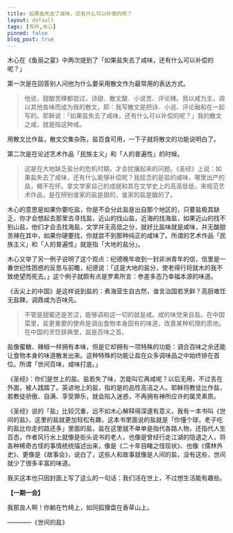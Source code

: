 ```yaml
---
title: 如果盐失去了咸味，还有什么可以补偿的呢？
layout: default
tags: [写作,木心]
pinned: false
blog_post: true
---
```


木心在《鱼丽之宴》中两次提到了「如果盐失去了咸味，还有什么可以补偿的呢？」

第一次是在回答别人问他为什么要采用散文作为最常用的表达方式。

>他说，甜酸苦辣都尝过，诗甜．散文酸．小说苦、评论辣。我以咸为主，调以其他各味而成为我的散文，即：我写散文是把诗．小说、评论融和在一起写的。耶稣说：「如果盐失去了咸味，还有什么可以补偿的呢？」我的散文之咸，就是指这种咸。

用散文比作盐，散文交集杂陈，盐百食可用，一下子就将散文的功能说明白了。

第二次是在论述艺术作品「民族主义」和「人的普遍性」的时候。

>这是在大地缺乏盐分的危机时期，才会扰攘起来的问题。《圣经》上说：如果盐失去了咸味，还有什么能够补偿呢？我挂念的是盐的咸味，哪里出产的盐，概不在怀。拿文学家自己的成就和其在文学史上的高高低低，来规范艺术作品，是在辨别谁家的盐是甜的，谁家的盐是酸的了。

木心的意思是如果你要吃盐，你是不会分此盐是出自那个地区的，只要盐极其缺乏，你才会想起去那里去寻找盐，近山的找山盐，近海的找海盐，如果近山的找不到山盐，他们才会去找海盐，文学并无高低之分，就好比盐味就是咸味，并无酸甜苦辣在其中，如果你硬要找，你就尝不到那种纯正的咸味了。所谓的艺术作品「民族主义」和「人的普遍性」就是指「大地的盐分」。

木心又举了另一例子说明了这个观点：纪德晚年收到一封非洲青年的信，信里是一番世纪性困惑的反思与前瞻，纪德说：「这是大地的盐分，使老得行将就木的我不致绝望而死去。」这个例子就颇有点是罗素所言：参差多态乃幸福本源的味道。

《舌尖上的中国》是这样说到盐的：煮海营生自古然，谁言治国若烹鲜？高厨难饪无盐餗，调鼎咸为百味先。

>不管是甜蜜还是苦涩，能够调和这一切的就是咸。咸的味觉来自盐。在中国菜里，盐更重要的使命是调出食物本身固有的味道，改善某种机理的质地。在中国的烹饪辞典里，盐是百味之首。

盐像蜜糖、辣椒一样拥有本味，但是它却拥有一项特殊的功能：调合百味之余还能让食物本身的味道散发出来。这种特殊的功能让盐在众多调味品之中始终排在首位。所谓「世间百味，咸味打底。」

《圣经》：你们是世上的盐。盐若失了味，怎能叫它再咸呢？以后无用，不过丢在外面，被人践踏了。英谚地上的盐，指的是的品性高洁之人。耶稣将教徒比作盐，若教徒骄傲、自满、享受罪乐，就会陷入迷惑，不再拥有神所应许的属灵素质。

《圣经》说的「盐」比较沉重，远不如木心解释得深邃有意义，我有一本书叫《世间的盐》，这里的盐就更加轻松有趣，这本书里面说的盐就是「你懂个球，老子吃的盐比你走的路还多」里面的盐，盐在这里就不单单是指代各路人物，还指代人生百态，作者风行水上就像是街头说书的老人，也像是曾经行走江湖的隐退之人，将各种稀奇古怪的事情统统描述出来，像是《二十年目睹之怪现状》、也像《儒林外史》、更像是《故事会》，说白了，这些人和故事就像是人间的盐，没有这些，世间就少了很多丰富的味道。

我买这本也只因封面上写了这么的一句话：我们活在世上，不过想生活能有趣些。



**【一期一会】**

我那良人啊！你躺在竹椅上，如同狐狸盘在香草山上。

————《世间的盐》










